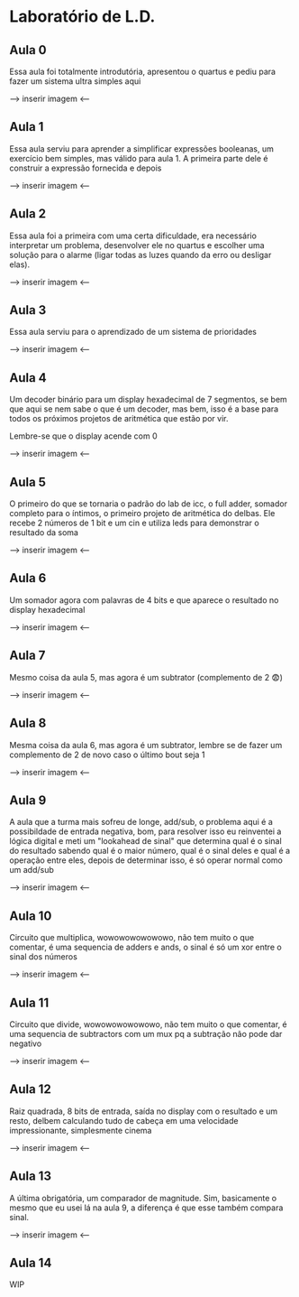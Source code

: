 ﻿# Laboratório de L.D.
## Aula 0
Essa aula foi totalmente introdutória, apresentou o quartus e pediu para fazer um sistema ultra simples aqui

--> inserir imagem <--

## Aula 1
Essa aula serviu para aprender a simplificar expressões booleanas, um exercício bem simples, mas válido para aula 1.
A primeira parte dele é construir a expressão fornecida e depois 

--> inserir imagem <--

## Aula 2
Essa aula foi a primeira com uma certa dificuldade, era necessário interpretar um problema, desenvolver ele no quartus e escolher uma solução para o alarme (ligar todas as luzes quando da erro ou desligar elas).

--> inserir imagem <--

## Aula 3
Essa aula serviu para o aprendizado de um sistema de prioridades

--> inserir imagem <--

## Aula 4
Um decoder binário para um display hexadecimal de 7 segmentos, se bem que aqui se nem sabe o que é um decoder, mas bem, isso é a base para todos os próximos projetos de aritmética que estão por vir.

Lembre-se que o display acende com 0

--> inserir imagem <--

## Aula 5
O primeiro do que se tornaria o padrão do lab de icc, o full adder, somador completo para o íntimos, o primeiro projeto de aritmética do delbas. Ele recebe 2 números de 1 bit e um cin e utiliza leds para demonstrar o resultado da soma

--> inserir imagem <--

## Aula 6
Um somador agora com palavras de 4 bits e que aparece o resultado no display hexadecimal

--> inserir imagem <--

## Aula 7
Mesmo coisa da aula 5, mas agora é um subtrator (complemento de 2 😨)

--> inserir imagem <--

## Aula 8
Mesma coisa da aula 6, mas agora é um subtrator, lembre se de fazer um complemento de 2 de novo caso o último bout seja 1

--> inserir imagem <--

## Aula 9
A aula que a turma mais sofreu de longe, add/sub, o problema aqui é a possibildade de entrada negativa, bom, para resolver isso eu reinventei a lógica digital e meti um "lookahead de sinal" que determina qual é o sinal do resultado sabendo qual é o maior número, qual é o sinal deles e qual é a operação entre eles, depois de determinar isso, é só operar normal como um add/sub

--> inserir imagem <--

## Aula 10
Circuito que multiplica, wowowowowowowo, não tem muito o que comentar, é uma sequencia de adders e ands, o sinal é só um xor entre o sinal dos números

--> inserir imagem <--

## Aula 11
Circuito que divide, wowowowowowowo, não tem muito o que comentar, é uma sequencia de subtractors com um mux pq a subtração não pode dar negativo

--> inserir imagem <--

## Aula 12
Raiz quadrada, 8 bits de entrada, saída no display com o resultado e um resto, delbem calculando tudo de cabeça em uma velocidade impressionante, simplesmente cinema

--> inserir imagem <--

## Aula 13
A última obrigatória, um comparador de magnitude. Sim, basicamente o mesmo que eu usei lá na aula 9, a diferença é que esse também compara sinal.

--> inserir imagem <--

## Aula 14

WIP

